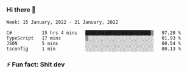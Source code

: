 ### Hi there 👋
<!--START_SECTION:waka-->
```text
Week: 15 January, 2022 - 21 January, 2022

C#           15 hrs 4 mins   ████████████████████████▒   97.20 % 
TypeScript   17 mins         ▒░░░░░░░░░░░░░░░░░░░░░░░░   01.93 % 
JSON         5 mins          ░░░░░░░░░░░░░░░░░░░░░░░░░   00.54 % 
tsconfig     1 min           ░░░░░░░░░░░░░░░░░░░░░░░░░   00.13 % 
```
<!--END_SECTION:waka-->
<!--
**TG4LAaron/TG4LAaron** is a ✨ _special_ ✨ repository because its `README.md` (this file) appears on your GitHub profile.

Here are some ideas to get you started:

- 🔭 I’m currently working on ...
- 🌱 I’m currently learning ...
- 👯 I’m looking to collaborate on ...
- 🤔 I’m looking for help with ...
- 💬 Ask me about ...
- 📫 How to reach me: ...
- 😄 Pronouns: ...
- ⚡ Fun fact: ...
-->
### ⚡ Fun fact: Shit dev
